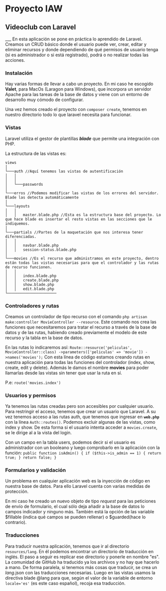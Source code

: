 
<h1>Proyecto IAW</h1>
<h2>Videoclub con Laravel</h2>
___
En esta aplicación se pone en práctica lo aprendido de Laravel. Creamos un CRUD básico donde el usuario puede ver, crear, editar y eliminar recursos y donde dependiendo de qué permisos de usuario tenga (si es administrador o si está registrado), podrá o no realizar todas las acciones.

<h3>Instalación</h3>

Hay varias formas de llevar a cabo un proyecto. En mi caso he escogido **Valet**, para MacOs (Laragon para Windows), que incorpora un servidor Apache para las tareas de la base de datos y viene con un entorno de desarrollo muy cómodo de configurar.

Una vez hemos creado el proyecto con `composer create`, tenemos en nuestro directorio todo lo que laravel necesita para funcionar.

<h3>Vistas</h3>

Laravel utiliza el gestor de plantillas ***blade*** que permite una integración con PHP.

La estructura de las vistas es:
```
views
│   
└───auth //Aquí tenemos las vistas de autentificación
│   │
│   │
│   └───passwords 
│   
└───erros //Podemos modificar las vistas de los errores del servidor. Blade las detecta automáticamente
│
└───layouts 
│   │
│   │   master.blade.php //Esta es la estructura base del proyecto. Lo que hace blade es insertar el resto vistas en las secciones que le indiquemos.
│ 
└───partials //Partes de la maquetación que nos interesa tener diferenciadas.
│   │
│   │   navbar.blade.php
│   │   session-status.blade.php
│ 
└───movies //Es el recurso que administramos en este proyecto, dentro están todas las vistas necesarias para que el controlador y las rutas de recurso funcionen.
│   │
│   │   index.blade.php
│   │   create.blade.php
│   │   show.blade.php
│   │   edit.blade.php
└──────────────────────

```

<h3>Controladores y rutas</h3>

Creamos un controlador de tipo recurso con el comando `php artisan make:controller MovieController --resource`.
Este comando nos crea las funciones que necesitaremos para tratar el recurso a través de la base de datos y de las rutas, habiendo creado previamente el modelo de este recurso y la tabla en la base de datos.

En las rutas lo indicaremos así:
`
Route::resource('peliculas', MovieController::class)
    ->parameters(['peliculas' => 'movie'])
    ->names('movies');
`
Con esta línea de código estamos creando rutas en nuestra aplicación para todas las funciones del controlador (index, show, create, edit y delete). Además le damos el nombre __movies__ para poder llamarlas desde las vistas sin tener que usar la ruta en sí. 

P.e: `route('movies.index')`

<h3>Usuarios y permisos</h3>

Ya tenemos las rutas creadas pero son accesibles por cualquier usuario. Para restringir el acceso, tenemos que crear un usuario que Laravel. A su vez tenemos acceso a las rutas auth, que tenemos que ingresar en __`web.php`__ con la línea `Auth::routes()`. Podemos excluir algunas de las vistas, como index y show. De esta forma si el usuario intenta acceder a `movies.create`, se le dirige al a la vista del login. 

Con un campo en la tabla users, podemos decir si el usuario es administrador con un booleano y luego comprobarlo en la aplicación con la función:
`
    public function isAdmin()
    {
        if ($this->is_admin == 1) {
            return true;
        }
        return false;
    }
`
<h3>Formularios y validación</h3>

Un problema en cualquier aplicación web es la inyección de código en nuestra base de datos. Para ello Laravel cuenta con varias medidas de protección.

En mi caso he creado un nuevo objeto de tipo _request_ para las peticiones de envío de formulario, el cual sólo deja añadir a la base de datos lo campos indicador y ninguno más. También está la opción de las variable $fillable (indica qué campos se pueden rellenar) o $guarded(hace lo contrario).

<h3>Traducciones</h3>

Para traducir nuestra aplicación, tenemos que ir al directorio `resources/lang`. En él podemos encontrar un directorio de traducción en inglés. El paso a seguir es replicar ese directorio y ponerle en nombre "es". La comunidad de GitHub ha traducido ya los archivos y no hay que hacerlo a mano. De forma paralela, si tenemos más cosas que traducir, se crea un *lang*.json con las traducciones necesarias. Luego en las vistas usamos la directiva blade @lang para que, según el valor de la variable de entorno `locale='es'` (es este caso español), recoja esa traducción.  


